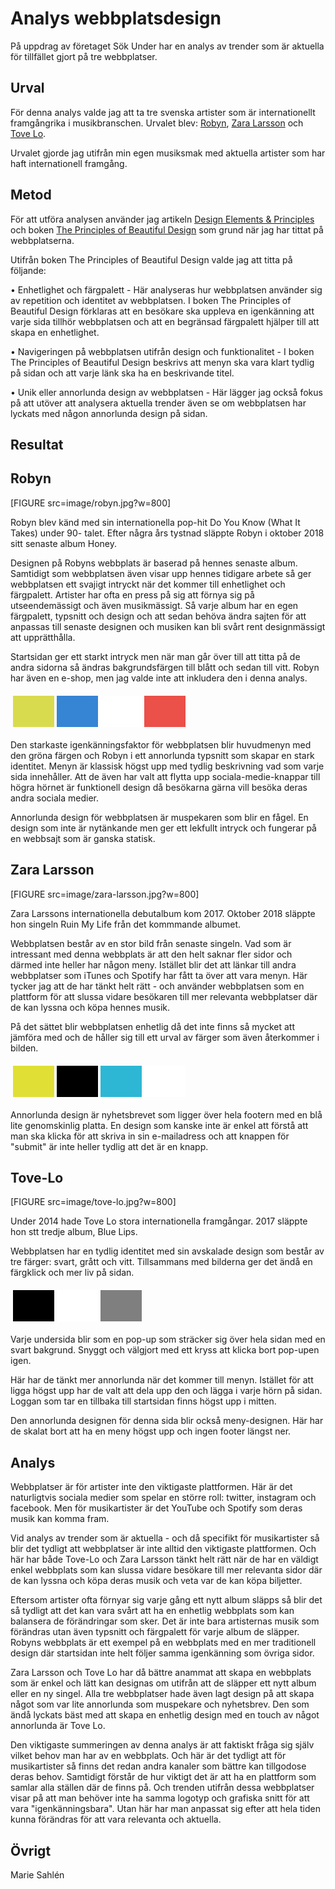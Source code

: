 ---
---
Analys webbplatsdesign
=========================

På uppdrag av företaget Sök Under har en analys av trender som är aktuella för tillfället gjort på tre webbplatser.


Urval
-----------------------

För denna analys valde jag att ta tre svenska artister som är internationellt framgångrika i musikbranschen.
Urvalet blev: [Robyn](http://robyn.com), [Zara Larsson](https://www.zaralarssonofficial.com/) och [Tove Lo](https://tove-lo.com).

Urvalet gjorde jag utifrån min egen musiksmak med aktuella artister som har haft internationell framgång.


Metod
-----------------------

För att utföra analysen använder jag artikeln [Design Elements & Principles](https://www.canva.com/learn/design-elements-principles/) och boken [The Principles of Beautiful Design](https://dbwebb.se/kunskap/boken-the-principles-of-beautiful-web-design) som grund när jag har tittat på webbplatserna.

Utifrån boken The Principles of Beautiful Design valde jag att titta på följande:

•	Enhetlighet och färgpalett - Här analyseras hur webbplatsen använder sig av repetition och identitet av webbplatsen. I boken The Principles of Beautiful Design förklaras att en besökare ska uppleva en igenkänning att varje sida tillhör webbplatsen och att en begränsad färgpalett hjälper till att skapa en enhetlighet.

•	Navigeringen på webbplatsen utifrån design och funktionalitet - I boken The Principles of Beautiful Design beskrivs att menyn ska vara klart tydlig på sidan och att varje länk ska ha en beskrivande titel.

•	Unik eller annorlunda design av webbplatsen - Här lägger jag också fokus på att utöver att analysera aktuella trender även se om webbplatsen har lyckats med någon annorlunda design på sidan.

Resultat
-----------------------


Robyn
-----------------------

[FIGURE src=image/robyn.jpg?w=800]


Robyn blev känd med sin internationella pop-hit Do You Know (What It Takes) under 90- talet. Efter några års tystnad släppte Robyn i oktober 2018 sitt senaste album Honey.

Designen på Robyns webbplats är baserad på hennes senaste album. Samtidigt som webbplatsen även visar upp hennes tidigare arbete så ger webbplatsen ett svajigt intryckt när det kommer till enhetlighet och färgpalett. Artister har ofta en press på sig att förnya sig på utseendemässigt och även musikmässigt. Så varje album har en egen färgpalett, typsnitt och design och att sedan behöva ändra sajten för att anpassas till senaste designen och musiken kan bli svårt rent designmässigt att upprätthålla.

Startsidan ger ett starkt intryck men när man går över till att titta på de andra sidorna så ändras bakgrundsfärgen till blått och sedan till vitt. Robyn har även en e-shop, men jag valde inte att inkludera den i denna analys.

<table style="border-spacing: 4px; border-collapse: separate">
<tr>
<td style="height: 50px; width: 50px; background-color: #D9DB4F">
<td style="height: 50px; width: 50px; background-color: #3585D4">
<td style="height: 50px; width: 50px; background-color: #FFFFFF">
<td style="height: 50px; width: 50px; background-color: #EB5049">

</tr>
</table>

Den starkaste igenkänningsfaktor för webbplatsen blir huvudmenyn med den gröna färgen och Robyn i ett annorlunda typsnitt som skapar en stark identitet. Menyn är klassisk högst upp med tydlig beskrivning vad som varje sida innehåller. Att de även har valt att flytta upp sociala-medie-knappar till högra hörnet är funktionell design då besökarna gärna vill besöka deras andra sociala medier.

Annorlunda design för webbplatsen är muspekaren som blir en fågel. En design som inte är nytänkande men ger ett lekfullt intryck och fungerar på en webbsajt som är ganska statisk.



Zara Larsson
-----------------------

[FIGURE src=image/zara-larsson.jpg?w=800]

Zara Larssons internationella debutalbum kom 2017. Oktober 2018 släppte hon singeln Ruin My Life från det kommmande albumet.

Webbplatsen består av en stor bild från senaste singeln. Vad som är intressant med denna webbplats är att den helt saknar fler sidor och därmed inte heller har någon meny. Istället blir det att länkar till andra webbplatser som iTunes och Spotify har fått ta över att vara menyn. Här tycker jag att de har tänkt helt rätt - och använder webbplatsen som en plattform för att slussa vidare besökaren till mer relevanta webbplatser där de kan lyssna och köpa hennes musik.

På det sättet blir webbplatsen enhetlig då det inte finns så mycket att jämföra med och de håller sig till ett urval av färger som även återkommer i bilden.

<table style="border-spacing: 4px; border-collapse: separate">
<tr>
<td style="height: 50px; width: 50px; background-color: #E0DF35">
<td style="height: 50px; width: 50px; background-color: #000000">
<td style="height: 50px; width: 50px; background-color: #2DB7D4">
<td style="height: 50px; width: 50px; background-color: #FFFFFF">

</tr>
</table>

Annorlunda design är nyhetsbrevet som ligger över hela footern med en blå lite genomskinlig platta. En design som kanske inte är enkel att förstå att man ska klicka för att skriva in sin e-mailadress och att knappen för "submit" är inte heller tydlig att det är en knapp.





Tove-Lo
-----------------------

[FIGURE src=image/tove-lo.jpg?w=800]

Under 2014 hade Tove Lo stora internationella framgångar. 2017 släppte hon stt tredje album, Blue Lips.

Webbplatsen har en tydlig identitet med sin avskalade design som består av tre färger: svart, grått och vitt. Tillsammans med bilderna ger det ändå en färgklick och mer liv på sidan.

<table style="border-spacing: 4px; border-collapse: separate">
<tr>
<td style="height: 50px; width: 50px; background-color: #000000">
<td style="height: 50px; width: 50px; background-color: #FFFFFF">
<td style="height: 50px; width: 50px; background-color: #7F7F7F">

</tr>
</table>

Varje undersida blir som en pop-up som sträcker sig över hela sidan med en svart bakgrund. Snyggt och välgjort med ett kryss att klicka bort pop-upen igen.

Här har de tänkt mer annorlunda när det kommer till menyn. Istället för att ligga högst upp har de valt att dela upp den och lägga i varje hörn på sidan. Loggan som tar en tillbaka till startsidan finns högst upp i mitten.

Den annorlunda designen för denna sida blir också meny-designen. Här har de skalat bort att ha en meny högst upp och ingen footer längst ner.


Analys
-----------------------

Webbplatser är för artister inte den viktigaste plattformen. Här är det naturligtvis sociala medier som spelar en större roll: twitter, instagram och facebook. Men för musikartister är det YouTube och Spotify som deras musik kan komma fram.

Vid analys av trender som är aktuella - och då specifikt för musikartister så blir det tydligt att webbplatser är inte alltid den viktigaste plattformen. Och här har både Tove-Lo och Zara Larsson tänkt helt rätt när de har en väldigt enkel webbplats som kan slussa vidare besökare till mer relevanta sidor där de kan lyssna och köpa deras musik och veta var de kan köpa biljetter.

Eftersom artister ofta förnyar sig varje gång ett nytt album släpps så blir det så tydligt att det kan vara svårt att ha en enhetlig webbplats som kan balansera de förändringar som sker. Det är inte bara artisternas musik som förändras utan även typsnitt och färgpalett för varje album de släpper. Robyns webbplats är ett exempel på en webbplats med en mer traditionell design där startsidan inte helt följer samma igenkänning som övriga sidor.

Zara Larsson och Tove Lo har då bättre anammat att skapa en webbplats som är enkel och lätt kan designas om utifrån att de släpper ett nytt album eller en ny singel. Alla tre webbplatser hade även lagt design på att skapa något som var lite annorlunda som muspekare och nyhetsbrev. Den som ändå lyckats bäst med att skapa en enhetlig design med en touch av något annorlunda är Tove Lo.  

Den viktigaste summeringen av denna analys är att faktiskt fråga sig själv vilket behov man har av en webbplats. Och här är det tydligt att för musikartister så finns det redan andra kanaler som bättre kan tillgodose deras behov. Samtidigt förstår de hur viktigt det är att ha en plattform som samlar alla ställen där de finns på. Och trenden utifrån dessa webbplatser visar på att man behöver inte ha samma logotyp och grafiska snitt för att vara "igenkänningsbara". Utan här har man anpassat sig efter att hela tiden kunna förändras för att vara relevanta och aktuella.




Övrigt
-----------------------

Marie Sahlén

